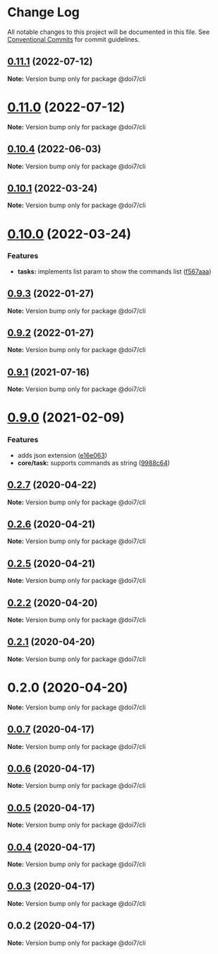 # Change Log

All notable changes to this project will be documented in this file.
See [Conventional Commits](https://conventionalcommits.org) for commit guidelines.

## [0.11.1](https://github.com/anteriovieira/doit/compare/v0.11.0...v0.11.1) (2022-07-12)

**Note:** Version bump only for package @doi7/cli





# [0.11.0](https://github.com/anteriovieira/doit/compare/v0.10.4...v0.11.0) (2022-07-12)

**Note:** Version bump only for package @doi7/cli





## [0.10.4](https://github.com/anteriovieira/doit/compare/v0.10.3...v0.10.4) (2022-06-03)

**Note:** Version bump only for package @doi7/cli





## [0.10.1](https://github.com/anteriovieira/doit/compare/v0.10.0...v0.10.1) (2022-03-24)

**Note:** Version bump only for package @doi7/cli





# [0.10.0](https://github.com/anteriovieira/doit/compare/v0.9.3...v0.10.0) (2022-03-24)


### Features

* **tasks:** implements list param to show the commands list ([f567aaa](https://github.com/anteriovieira/doit/commit/f567aaa521c3b9be778dd9f833c400d38bb0ec6d))





## [0.9.3](https://github.com/anteriovieira/doit/compare/v0.9.2...v0.9.3) (2022-01-27)

**Note:** Version bump only for package @doi7/cli





## [0.9.2](https://github.com/anteriovieira/doit/compare/v0.9.1...v0.9.2) (2022-01-27)

**Note:** Version bump only for package @doi7/cli





## [0.9.1](https://github.com/anteriovieira/doit/compare/v0.9.0...v0.9.1) (2021-07-16)

**Note:** Version bump only for package @doi7/cli





# [0.9.0](https://github.com/anteriovieira/doit/compare/v0.8.2...v0.9.0) (2021-02-09)


### Features

* adds json extension ([e16e063](https://github.com/anteriovieira/doit/commit/e16e06347054f9afc868d3911987f4c51d8b229c))
* **core/task:** supports commands as string ([9988c64](https://github.com/anteriovieira/doit/commit/9988c647f72b8407711ba54bc8c3fb4828bdf248))





## [0.2.7](https://github.com/anteriovieira/doit/compare/v0.2.6...v0.2.7) (2020-04-22)

**Note:** Version bump only for package @doi7/cli





## [0.2.6](https://github.com/anteriovieira/doit/compare/v0.2.5...v0.2.6) (2020-04-21)

**Note:** Version bump only for package @doi7/cli





## [0.2.5](https://github.com/anteriovieira/doit/compare/v0.2.4...v0.2.5) (2020-04-21)

**Note:** Version bump only for package @doi7/cli





## [0.2.2](https://github.com/anteriovieira/doit/compare/v0.2.1...v0.2.2) (2020-04-20)

**Note:** Version bump only for package @doi7/cli





## [0.2.1](https://github.com/anteriovieira/doit/compare/v0.2.0...v0.2.1) (2020-04-20)

**Note:** Version bump only for package @doi7/cli





# 0.2.0 (2020-04-20)

**Note:** Version bump only for package @doi7/cli





## [0.0.7](https://github.com/anteriovieira/doit/compare/v0.0.6...v0.0.7) (2020-04-17)

**Note:** Version bump only for package @doi7/cli





## [0.0.6](https://github.com/anteriovieira/doit/compare/v0.0.5...v0.0.6) (2020-04-17)

**Note:** Version bump only for package @doi7/cli





## [0.0.5](https://github.com/anteriovieira/doit/compare/v0.0.4...v0.0.5) (2020-04-17)

**Note:** Version bump only for package @doi7/cli





## [0.0.4](https://github.com/anteriovieira/doit/compare/v0.0.3...v0.0.4) (2020-04-17)

**Note:** Version bump only for package @doi7/cli





## [0.0.3](https://github.com/anteriovieira/doit/compare/v0.0.2...v0.0.3) (2020-04-17)

**Note:** Version bump only for package @doi7/cli





## 0.0.2 (2020-04-17)

**Note:** Version bump only for package @doi7/cli
